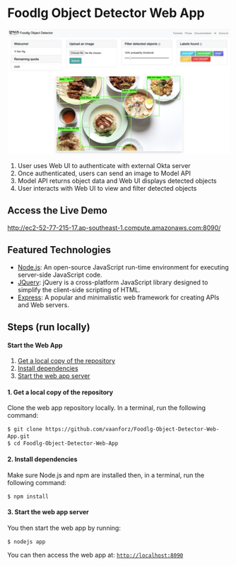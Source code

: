 # Foodlg Object Detector Web App

![Web UI Screenshot](doc/source/images/foodlg_sample_UI_1.png)

1. User uses Web UI to authenticate with external Okta server 
2. Once authenticated, users can send an image to Model API
3. Model API returns object data and Web UI displays detected objects
4. User interacts with Web UI to view and filter detected objects

## Access the Live Demo

http://ec2-52-77-215-17.ap-southeast-1.compute.amazonaws.com:8090/

## Featured Technologies

* [Node.js](https://nodejs.org/): An open-source JavaScript run-time environment for executing server-side JavaScript code.
* [JQuery](https://jquery.com): jQuery is a cross-platform JavaScript library designed to simplify the client-side scripting of HTML.
* [Express](https://expressjs.com): A popular and minimalistic web framework for creating APIs and Web servers.

## Steps (run locally)

#### Start the Web App

1. [Get a local copy of the repository](#1-get-a-local-copy-of-the-repository)
2. [Install dependencies](#2-install-dependencies)
3. [Start the web app server](#3-start-the-web-app-server)

#### 1. Get a local copy of the repository

Clone the web app repository locally. In a terminal, run the following command:

```
$ git clone https://github.com/vaanforz/Foodlg-Object-Detector-Web-App.git
$ cd Foodlg-Object-Detector-Web-App
```

#### 2. Install dependencies

Make sure Node.js and npm are installed then, in a terminal, run the following command:

```
$ npm install
```

#### 3. Start the web app server

You then start the web app by running:

```
$ nodejs app
```

You can then access the web app at: [`http://localhost:8090`](http://localhost:8090)

